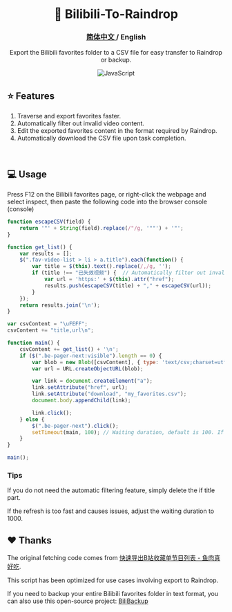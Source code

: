 <div align="center">

# 🚛 Bilibili-To-Raindrop

### <a href="https://github.com/AHCorn/Bilibili-To-Raindrop"> **简体中文** </a>  /  English 

Export the Bilibili favorites folder to a CSV file for easy transfer to Raindrop or backup.

![JavaScript](https://img.shields.io/badge/javascript-%23323330.svg?style=for-the-badge&logo=javascript&logoColor=%23F7DF1E) 

</div>

## ⭐ Features
1. Traverse and export favorites faster.
2. Automatically filter out invalid video content.
3. Edit the exported favorites content in the format required by Raindrop.
4. Automatically download the CSV file upon task completion.
<br>

## 💻 Usage
Press F12 on the Bilibili favorites page, or right-click the webpage and select inspect, then paste the following code into the browser console (console)

```js
function escapeCSV(field) {
    return '"' + String(field).replace(/"/g, '""') + '"'; 
}

function get_list() {
    var results = [];
    $(".fav-video-list > li > a.title").each(function() {
        var title = $(this).text().replace(/,/g, ''); 
        if (title !== "已失效视频") {  // Automatically filter out invalid videos
            var url = 'https:' + $(this).attr("href");
            results.push(escapeCSV(title) + "," + escapeCSV(url)); 
        }
    });
    return results.join('\n');
}

var csvContent = "\uFEFF"; 
csvContent += "title,url\n"; 

function main() {
    csvContent += get_list() + '\n';
    if ($(".be-pager-next:visible").length == 0) {
        var blob = new Blob([csvContent], { type: 'text/csv;charset=utf-8;' });
        var url = URL.createObjectURL(blob);

        var link = document.createElement("a");
        link.setAttribute("href", url);
        link.setAttribute("download", "my_favorites.csv");
        document.body.appendChild(link);

        link.click();
    } else {
        $(".be-pager-next").click();
        setTimeout(main, 100); // Waiting duration, default is 100. If refresh is too fast causing issues, please adjust to 1000 or longer.
    }
}

main();
```

### Tips
If you do not need the automatic filtering feature, simply delete the if title part.

If the refresh is too fast and causes issues, adjust the waiting duration to 1000.

## ❤️ Thanks
The original fetching code comes from [快速导出B站收藏单节目列表 - 鱼肉真好吃](https://www.cnblogs.com/toumingbai/p/11399238.html). 

This script has been optimized for use cases involving export to Raindrop.

If you need to backup your entire Bilibili favorites folder in text format, you can also use this open-source project: [BiliBackup](https://github.com/sweatran/BiliBackup?tab=readme-ov-file)

